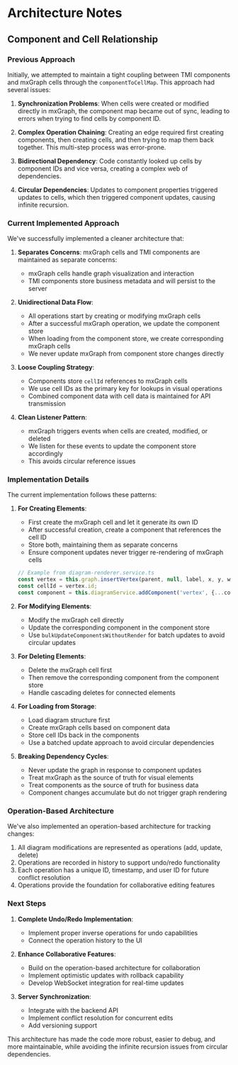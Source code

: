 # Architecture Notes

## Component and Cell Relationship

### Previous Approach

Initially, we attempted to maintain a tight coupling between TMI components and mxGraph cells through the `componentToCellMap`. This approach had several issues:

1. **Synchronization Problems**: When cells were created or modified directly in mxGraph, the component map became out of sync, leading to errors when trying to find cells by component ID.

2. **Complex Operation Chaining**: Creating an edge required first creating components, then creating cells, and then trying to map them back together. This multi-step process was error-prone.

3. **Bidirectional Dependency**: Code constantly looked up cells by component IDs and vice versa, creating a complex web of dependencies.

4. **Circular Dependencies**: Updates to component properties triggered updates to cells, which then triggered component updates, causing infinite recursion.

### Current Implemented Approach

We've successfully implemented a cleaner architecture that:

1. **Separates Concerns**: mxGraph cells and TMI components are maintained as separate concerns:
   - mxGraph cells handle graph visualization and interaction
   - TMI components store business metadata and will persist to the server

2. **Unidirectional Data Flow**:
   - All operations start by creating or modifying mxGraph cells
   - After a successful mxGraph operation, we update the component store
   - When loading from the component store, we create corresponding mxGraph cells
   - We never update mxGraph from component store changes directly

3. **Loose Coupling Strategy**: 
   - Components store `cellId` references to mxGraph cells
   - We use cell IDs as the primary key for lookups in visual operations
   - Combined component data with cell data is maintained for API transmission

4. **Clean Listener Pattern**:
   - mxGraph triggers events when cells are created, modified, or deleted
   - We listen for these events to update the component store accordingly
   - This avoids circular reference issues

### Implementation Details

The current implementation follows these patterns:

1. **For Creating Elements**:
   - First create the mxGraph cell and let it generate its own ID
   - After successful creation, create a component that references the cell ID
   - Store both, maintaining them as separate concerns
   - Ensure component updates never trigger re-rendering of mxGraph cells
   
   ```typescript
   // Example from diagram-renderer.service.ts
   const vertex = this.graph.insertVertex(parent, null, label, x, y, width, height, style);
   const cellId = vertex.id;
   const component = this.diagramService.addComponent('vertex', {...componentData, cellId});
   ```

2. **For Modifying Elements**:
   - Modify the mxGraph cell directly
   - Update the corresponding component in the component store
   - Use `bulkUpdateComponentsWithoutRender` for batch updates to avoid circular updates

3. **For Deleting Elements**:
   - Delete the mxGraph cell first
   - Then remove the corresponding component from the component store
   - Handle cascading deletes for connected elements

4. **For Loading from Storage**:
   - Load diagram structure first
   - Create mxGraph cells based on component data
   - Store cell IDs back in the components
   - Use a batched update approach to avoid circular dependencies

5. **Breaking Dependency Cycles**:
   - Never update the graph in response to component updates
   - Treat mxGraph as the source of truth for visual elements
   - Treat components as the source of truth for business data
   - Component changes accumulate but do not trigger graph rendering

### Operation-Based Architecture

We've also implemented an operation-based architecture for tracking changes:

1. All diagram modifications are represented as operations (add, update, delete)
2. Operations are recorded in history to support undo/redo functionality
3. Each operation has a unique ID, timestamp, and user ID for future conflict resolution
4. Operations provide the foundation for collaborative editing features

### Next Steps

1. **Complete Undo/Redo Implementation**:
   - Implement proper inverse operations for undo capabilities
   - Connect the operation history to the UI

2. **Enhance Collaborative Features**:
   - Build on the operation-based architecture for collaboration
   - Implement optimistic updates with rollback capability
   - Develop WebSocket integration for real-time updates

3. **Server Synchronization**:
   - Integrate with the backend API
   - Implement conflict resolution for concurrent edits
   - Add versioning support

This architecture has made the code more robust, easier to debug, and more maintainable, while avoiding the infinite recursion issues from circular dependencies.